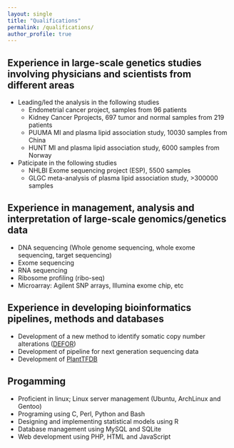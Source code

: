 ```yaml
---
layout: single
title: "Qualifications"
permalink: /qualifications/
author_profile: true
---
```


## Experience in large-scale genetics studies involving physicians and scientists from different areas
  - Leading/led the analysis in the following studies
    - Endometrial cancer project, samples from 96 patients
    - Kidney Cancer Pprojects, 697 tumor and normal samples from 219 patients
    - PUUMA MI and plasma lipid association study, 10030 samples from China
    - HUNT MI and plasma lipid association study, 6000 samples from Norway
  - Paticipate in the following studies
    - NHLBI Exome sequencing project (ESP), 5500 samples
    - GLGC meta-analysis of plasma lipid association study, >300000 samples

## Experience in management, analysis and interpretation of large-scale genomics/genetics data
  - DNA sequencing (Whole genome sequencing, whole exome sequencing, target sequencing)
  - Exome sequencing
  - RNA sequencing
  - Ribosome profiling (ribo-seq)
  - Microarray: Agilent SNP arrays, Illumina exome chip, etc

## Experience in developing bioinformatics pipelines, methods and databases
  - Development of a new method to identify somatic copy number alterations ([DEFOR](https://github.com/drzh/defor/))
  - Development of pipeline for next generation sequencing data
  - Development of [PlantTFDB](http://planttfdb.cbi.pku.edu.cn/)

## Progamming
  - Proficient in linux; Linux server management (Ubuntu, ArchLinux and Gentoo)
  - Programing using C, Perl, Python and Bash
  - Designing and implementing statistical models using R
  -	Database management using MySQL and SQLite
  -	Web development using PHP, HTML and JavaScript

